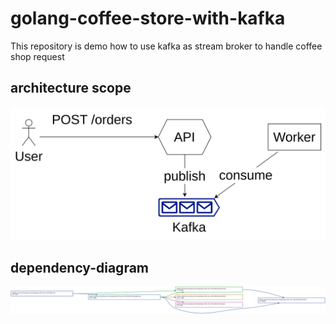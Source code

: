 # golang-coffee-store-with-kafka

This repository is demo how to use kafka as stream broker to handle coffee shop request

## architecture scope

![architecure-concept](architecure-concept.png)

## dependency-diagram

![dependency-diagram](dependency-graph.svg)

